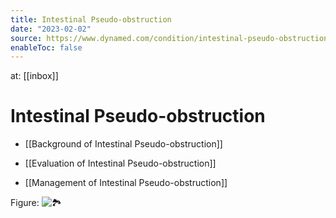 ```yaml
---
title: Intestinal Pseudo-obstruction
date: "2023-02-02"
source: https://www.dynamed.com/condition/intestinal-pseudo-obstruction
enableToc: false
---
```


at: [[inbox]]

# Intestinal Pseudo-obstruction

* [[Background of Intestinal Pseudo-obstruction]]

* [[Evaluation of Intestinal Pseudo-obstruction]]

* [[Management of Intestinal Pseudo-obstruction]]
 
Figure: ![🏞️](https://i.imgur.com/SQpGrb2.png)
